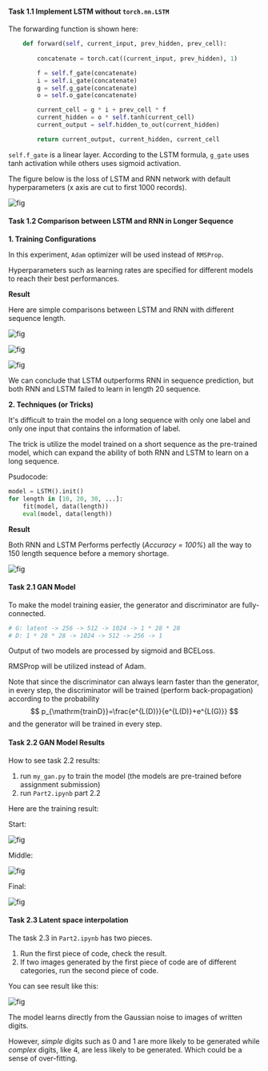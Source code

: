 #### Task 1.1 Implement LSTM without `torch.nn.LSTM`

The forwarding function is shown here:

```python
    def forward(self, current_input, prev_hidden, prev_cell):
        
        concatenate = torch.cat((current_input, prev_hidden), 1)

        f = self.f_gate(concatenate)
        i = self.i_gate(concatenate)
        g = self.g_gate(concatenate)
        o = self.o_gate(concatenate)

        current_cell = g * i + prev_cell * f
        current_hidden = o * self.tanh(current_cell)
        current_output = self.hidden_to_out(current_hidden)

        return current_output, current_hidden, current_cell
```

`self.f_gate` is a linear layer. According to the LSTM formula, `g_gate` uses tanh activation while others uses sigmoid activation.

The figure below is the loss of LSTM and RNN network with default hyperparameters (x axis are cut to first 1000 records). 

![fig](./figs/lstm_test.png)

#### Task 1.2 Comparison between LSTM and RNN in Longer Sequence

**1. Training Configurations**

In this experiment, `Adam` optimizer will be used instead of `RMSProp`. 

Hyperparameters such as learning rates are specified for different models to reach their best performances.

**Result**

 Here are simple comparisons between LSTM and RNN with different sequence length.

![fig](./figs/seqlen5.png)

![fig](./figs/seqlen10.png)

![fig](./figs/seqlen15.png)

We can conclude that LSTM outperforms RNN in sequence prediction, but both RNN and LSTM failed to learn in length 20 sequence.

**2. Techniques (or Tricks)**

It's difficult to train the model on a long sequence with only one label and only one input that contains the information of label.

The trick is utilize the model trained on a short sequence as the pre-trained model, which can expand the ability of both RNN and LSTM to learn on a long sequence.

Psudocode:

```python
model = LSTM().init()
for length in [10, 20, 30, ...]:
    fit(model, data(length))
    eval(model, data(length))
```

**Result**

Both RNN and LSTM Performs perfectly (*Accuracy = 100%*) all the way to 150 length sequence before a memory shortage.

![fig](figs/seqlen_transfer150.png)

#### Task 2.1 GAN Model

To make the model training easier, the generator and discriminator are fully-connected.

```python
# G: latent -> 256 -> 512 -> 1024 -> 1 * 28 * 28
# D: 1 * 28 * 28 -> 1024 -> 512 -> 256 -> 1
```

Output of two models are processed by sigmoid and BCELoss.

RMSProp will be utilized instead of Adam.

Note that since the discriminator can always learn faster than the generator, in every step, the discriminator will be trained (perform back-propagation) according to the probability
$$
p_{\mathrm{trainD}}=\frac{e^{L(D)}}{e^{L(D)}+e^{L(G)}}
$$
and the generator will be trained in every step.

#### Task 2.2 GAN Model Results

How to see task 2.2 results:

1. run `my_gan.py` to train the model (the models are pre-trained before assignment submission)
2. run `Part2.ipynb` part 2.2

Here are the training result:

Start:

![fig](figs/train_init.png)

Middle:

![fig](figs/train_mid.png)

Final:

![fig](figs/train_end.png)

#### Task 2.3 Latent space interpolation

The task 2.3 in `Part2.ipynb` has two pieces.

1. Run the first piece of code, check the result.
2. If two images generated by the first piece of code are of different categories, run the second piece of code.

You can see result like this:

![fig](figs/2_3.png)

The model learns directly from the Gaussian noise to images of written digits.

However, *simple* digits such as 0 and 1 are more likely to be generated while *complex* digits, like 4, are less likely to be generated. Which could be a sense of over-fitting.
